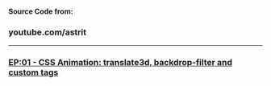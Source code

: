 #### Source Code from:

### youtube.com/astrit

---

### [EP:01 - CSS Animation: translate3d, backdrop-filter and custom tags](https://github.com/astrit/youtube/tree/master/EP:01)
